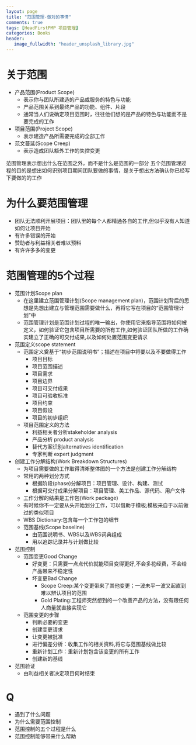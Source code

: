 ```yaml
---
layout: page
title: "范围管理-做对的事情"
comments: true
tags: [HeadFirstPMP 项目管理]
categories: Books 
header:
   image_fullwidth: "header_unsplash_library.jpg"
---
```


# 关于范围   

* 产品范围(Product Scope)
    * 表示你与团队所建造的产品或服务的特色与功能
    * 产品范围关系到最终产品的功能、组件、片段
    * 通常当人们说确定项目范围时，往往他们想的是产品的特色与功能而不是要完成的工作
* 项目范围(Project Scope)
    * 表示建造产品所需要完成的全部工作
* 范文蔓延(Scope Creep)
    * 表示造成团队额外工作的失控变更

范围管理表示想出什么在范围之外，而不是什么是范围的一部分
五个范围管理过程的目的是想出如何识别项目期间团队要做的事情，是关于想出方法确认你已经写下要做的的工作

# 为什么要范围管理

* 团队无法顺利开展项目：团队里的每个人都精通各自的工作,但似乎没有人知道如何让项目开始
* 有许多错误的开始　
* 赞助者与利益相关者难以预料
* 有许许多多的变更

# 范围管理的5个过程

* 范围计划Scope plan
    * 在这里建立范围管理计划(Scope management plan)，范围计划背后的思想是先想出建立与管理范围需要做什么，再将它写在项目的“范围管理计划”中
    * 范围管理计划是范围计划过程的唯一输出，你使用它来指导范围将如何被定义，如何验证它包含项目所需要的所有工作,如何验证团队所做的工作确实建立了正确的可交付成果,以及如何处置范围变更请求
* 范围定义scope statement
    * 范围定义奠基于“初步范围说明书”；描述在项目中将要以及不要做得工作
        * 项目目标
        * 项目范围描述
        * 项目需求
        * 项目边界
        * 项目可交付成果
        * 项目可验收标准
        * 项目约束
        * 项目假设
        * 项目的初步组织
    * 项目范围定义的方法
        * 利益相关者分析stakeholder analysis
        * 产品分析 product analysis
        * 替代方案识别alternatives identification
        * 专家判断 expert judgment
* 创建工作分解结构(Work Breakdown Structures)    
    * 为项目需要做的工作取得清晰整体图的一个方法是创建工作分解结构
    * 常用的两种划分方式
        * 根据阶段(phase)分解项目：项目管理、设计、构建、测试
        * 根据可交付成果分解项目：项目管理、美工作品、源代码、用户文件
    * 工作分解的结果是工作包(Work package)
    * 有时候你不一定要从头开始划分工作，可以借助于模板;模板来自于以前做过的类似项目
    * WBS Dictionary:包含每一个工作包的细节
    * 范围基线(Scope baseline)
        * 由范围说明书、WBS以及WBS词典组成
        * 用以追踪记录并与计划做比较
* 范围控制
    * 范围变更Good Change
        * 好变更：只需要一点点代价就能项目变得更好,不会多花经费，不会给产品带来不稳定性
        * 坏变更Bad Change
            * Scope Creep:某个变更带来了其他变更；一波未平一波又起直到难以辨认项目的范围
            * Gold Plating:工程师突然想到的一个改善产品的方法，没有跟任何人商量就直接实现它
    * 范围变更的步骤
        * 判断必要的变更
        * 创建变更请求
        * 让变更被批准
        * 进行偏差分析：收集工作的相关资料,将它与范围基线做比较
        * 重新计划工作：重新计划包含该变更的所有工作
        * 创建新的基线
* 范围验证
    * 由利益相关者决定项目何时结束

# Q

* 遇到了什么问题
* 为什么需要范围控制
* 范围控制的五个过程是什么
* 范围控制能够带来什么帮助






